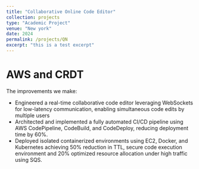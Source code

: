 ```yaml
---
title: "Collaborative Online Code Editor"
collection: projects
type: "Academic Project"
venue: "New york"
date: 2024
permalink: /projects/QN
excerpt: "this is a test excerpt"
---
```


# AWS and CRDT

The improvements we make:
-  Engineered a real-time collaborative code editor leveraging WebSockets for low-latency communication, enabling
simultaneous code edits by multiple users
- Architected and implemented a fully automated CI/CD pipeline using AWS CodePipeline, CodeBuild, and CodeDeploy,
reducing deployment time by 60%.
- Deployed isolated containerized environments using EC2, Docker, and Kubernetes achieving 50% reduction in TTL,
secure code execution environment and 20% optimized resource allocation under high traffic using SQS.



